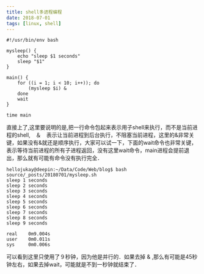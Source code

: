 ```yaml
---
title: shell多进程编程
date: 2018-07-01
tags: [linux, shell]
---
```

```shell
#!/usr/bin/env bash

mysleep() {
	echo "sleep $1 seconds"
	sleep "$1"
}

main() {
	for ((i = 1; i < 10; i++)); do
		(mysleep $i) &
	done
	wait
}

time main
````

直接上了,这里要说明的是,把一行命令包起来表示用子shell来执行，而不是当前进程的shell,　＆　表示让当前进程到后台执行，不阻塞当前进程，这里的&非常关键，如果没有&就还是顺序执行，大家可以试一下，下面的wait命令也非常关键，表示等待当前进程的所有子进程返回，没有这里wait命令，main进程会提前退出，那么就有可能有命令没有执行完全．
```shell
hellojukay@deepin:~/Data/Code/Web/blog$ bash source/_posts/20180701/mysleep.sh
sleep 1 seconds
sleep 2 seconds
sleep 3 seconds
sleep 4 seconds
sleep 5 seconds
sleep 6 seconds
sleep 7 seconds
sleep 8 seconds
sleep 9 seconds

real    0m9.004s
user    0m0.011s
sys     0m0.006s
```
可以看到这里只使用了９秒钟，因为他是并行的．如果去掉 & ,那么有可能是45秒钟左右，如果去掉wait，可能就是不到一秒钟就结束了．
